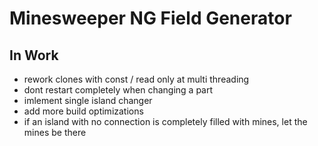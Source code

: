 # Minesweeper NG Field Generator

## In Work

- rework clones with const / read only at multi threading
- dont restart completely when changing a part
- imlement single island changer
- add more build optimizations
- if an island with no connection is completely filled with mines, let the mines be there
